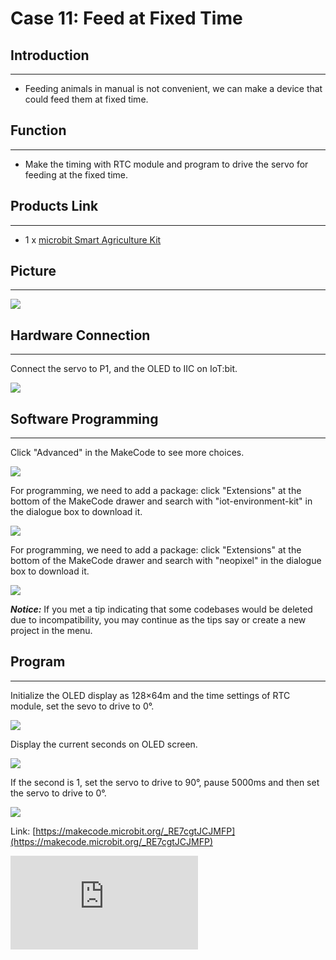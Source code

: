 ﻿# Case 11: Feed at Fixed Time


##  Introduction
---

- Feeding animals in manual is not convenient, we can make a device that could feed them at fixed time.

##  Function
---
- Make the timing with RTC module and program to drive the servo for feeding at the fixed time.

## Products Link
---
- 1 x [microbit Smart Agriculture Kit](https://shop.elecfreaks.com/products/elecfreaks-micro-bit-smart-agriculture-kit-without-micro-bit-board?_pos=2&_sid=2c86b7764&_ss=r)

## Picture
---
![](https://wiki-media-ef.oss-cn-hongkong.aliyuncs.com/i18n/en/docusaurus-plugin-content-docs/current/microbit/wisdom-life/microbit-smart-agriculture-kit/images/microbit-Smart-Agriculture-Kit-case-01-02.png)

## Hardware Connection
---

Connect the servo to P1, and the OLED to IIC on IoT:bit.

![](https://wiki-media-ef.oss-cn-hongkong.aliyuncs.com/i18n/en/docusaurus-plugin-content-docs/current/microbit/wisdom-life/microbit-smart-agriculture-kit/images/microbit-Smart-Agriculture-Kit-case-11-03.png)

## Software Programming

---

Click "Advanced" in the MakeCode to see more choices.

![](https://wiki-media-ef.oss-cn-hongkong.aliyuncs.com/i18n/en/docusaurus-plugin-content-docs/current/microbit/wisdom-life/microbit-smart-agriculture-kit/images/microbit-Smart-Agriculture-Kit-case-01-04.png)

For programming, we need to add a package: click "Extensions" at the bottom of the MakeCode drawer and search with "iot-environment-kit" in the dialogue box to download it.

![](https://wiki-media-ef.oss-cn-hongkong.aliyuncs.com/i18n/en/docusaurus-plugin-content-docs/current/microbit/wisdom-life/microbit-smart-agriculture-kit/images/microbit-Smart-Agriculture-Kit-case-01-05.png)

For programming, we need to add a package: click "Extensions" at the bottom of the MakeCode drawer and search with "neopixel" in the dialogue box to download it.

![](https://wiki-media-ef.oss-cn-hongkong.aliyuncs.com/i18n/en/docusaurus-plugin-content-docs/current/microbit/wisdom-life/microbit-smart-agriculture-kit/images/microbit-Smart-Agriculture-Kit-case-01-06.png)

***Notice:*** If you met a tip indicating that some codebases would be deleted due to incompatibility, you may continue as the tips say or create a new project in the menu.

## Program

---

Initialize the OLED display as 128×64m and the time settings of RTC module, set the sevo to drive to 0°.

![](https://wiki-media-ef.oss-cn-hongkong.aliyuncs.com/i18n/en/docusaurus-plugin-content-docs/current/microbit/wisdom-life/microbit-smart-agriculture-kit/images/microbit-Smart-Agriculture-Kit-case-11-07.png)

Display the current seconds on OLED screen.

![](https://wiki-media-ef.oss-cn-hongkong.aliyuncs.com/i18n/en/docusaurus-plugin-content-docs/current/microbit/wisdom-life/microbit-smart-agriculture-kit/images/microbit-Smart-Agriculture-Kit-case-11-08.png)

If the second is 1, set the servo to drive to 90°, pause 5000ms and then set the servo to drive to 0°.

![](https://wiki-media-ef.oss-cn-hongkong.aliyuncs.com/i18n/en/docusaurus-plugin-content-docs/current/microbit/wisdom-life/microbit-smart-agriculture-kit/images/microbit-Smart-Agriculture-Kit-case-11-09.png)

Link: [https://makecode.microbit.org/_RE7cgtJCJMFP](https://makecode.microbit.org/_RE7cgtJCJMFP)

<div
    style={{
        position: 'relative',
        paddingBottom: '60%',
        overflow: 'hidden',
    }}
>
    <iframe
        src="https://makecode.microbit.org/_RE7cgtJCJMFP"
        frameborder="0"
        sandbox="allow-popups allow-forms allow-scripts allow-same-origin"
        style={{
            position: 'absolute',
            width: '100%',
            height: '100%',
        }}
    />
</div>


## Result
---
- The device makes the feeding every 1 minute.

